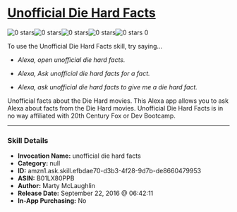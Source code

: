 # [Unofficial Die Hard Facts](http://alexa.amazon.com/#skills/amzn1.ask.skill.efbdae70-d3b3-4f28-9d7b-de8660479953)
![0 stars](../../images/ic_star_border_black_18dp_1x.png)![0 stars](../../images/ic_star_border_black_18dp_1x.png)![0 stars](../../images/ic_star_border_black_18dp_1x.png)![0 stars](../../images/ic_star_border_black_18dp_1x.png)![0 stars](../../images/ic_star_border_black_18dp_1x.png) 0

To use the Unofficial Die Hard Facts skill, try saying...

* *Alexa, open unofficial die hard facts.*

* *Alexa, Ask unofficial die hard facts for a fact.*

* *Alexa, ask unofficial die hard facts to give me a die hard fact.*

Unofficial facts about the Die Hard movies. This Alexa app allows you to ask Alexa about facts from the Die Hard movies. Unofficial Die Hard Facts is in no way affiliated with 20th Century Fox or Dev Bootcamp.

***

### Skill Details

* **Invocation Name:** unofficial die hard facts
* **Category:** null
* **ID:** amzn1.ask.skill.efbdae70-d3b3-4f28-9d7b-de8660479953
* **ASIN:** B01LX80PPB
* **Author:** Marty McLaughlin
* **Release Date:** September 22, 2016 @ 06:42:11
* **In-App Purchasing:** No
